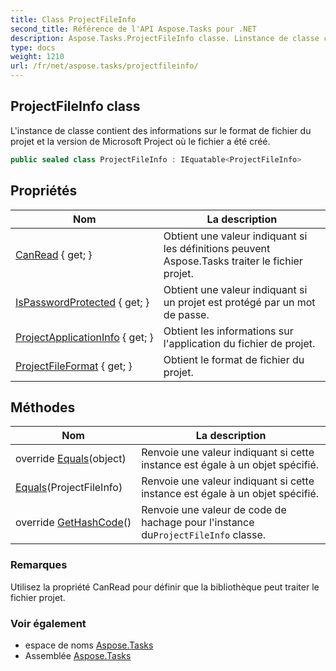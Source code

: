 ```yaml
---
title: Class ProjectFileInfo
second_title: Référence de l'API Aspose.Tasks pour .NET
description: Aspose.Tasks.ProjectFileInfo classe. Linstance de classe contient des informations sur le format de fichier du projet et la version de Microsoft Project où le fichier a été créé.
type: docs
weight: 1210
url: /fr/net/aspose.tasks/projectfileinfo/
---
```

## ProjectFileInfo class

L'instance de classe contient des informations sur le format de fichier du projet et la version de Microsoft Project où le fichier a été créé.

```csharp
public sealed class ProjectFileInfo : IEquatable<ProjectFileInfo>
```

## Propriétés

| Nom | La description |
| --- | --- |
| [CanRead](../../aspose.tasks/projectfileinfo/canread/) { get; } | Obtient une valeur indiquant si les définitions peuvent Aspose.Tasks traiter le fichier projet. |
| [IsPasswordProtected](../../aspose.tasks/projectfileinfo/ispasswordprotected/) { get; } | Obtient une valeur indiquant si un projet est protégé par un mot de passe. |
| [ProjectApplicationInfo](../../aspose.tasks/projectfileinfo/projectapplicationinfo/) { get; } | Obtient les informations sur l'application du fichier de projet. |
| [ProjectFileFormat](../../aspose.tasks/projectfileinfo/projectfileformat/) { get; } | Obtient le format de fichier du projet. |

## Méthodes

| Nom | La description |
| --- | --- |
| override [Equals](../../aspose.tasks/projectfileinfo/equals/#equals_1)(object) | Renvoie une valeur indiquant si cette instance est égale à un objet spécifié. |
| [Equals](../../aspose.tasks/projectfileinfo/equals/#equals)(ProjectFileInfo) | Renvoie une valeur indiquant si cette instance est égale à un objet spécifié. |
| override [GetHashCode](../../aspose.tasks/projectfileinfo/gethashcode/)() | Renvoie une valeur de code de hachage pour l'instance du`ProjectFileInfo` classe. |

### Remarques

Utilisez la propriété CanRead pour définir que la bibliothèque peut traiter le fichier projet.

### Voir également

* espace de noms [Aspose.Tasks](../../aspose.tasks/)
* Assemblée [Aspose.Tasks](../../)


